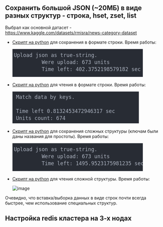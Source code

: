 ## Сохранить большой JSON (~20МБ) в виде разных структур - строка, hset, zset, list

Выбрал как основной датасет - https://www.kaggle.com/datasets/rmisra/news-category-dataset

- [Скрипт на python](https://github.com/LiD022/MiptDBCourse/blob/main/redis_py_files/load_strings.py) для сохранения в формате строки. Время работы:

  ![image](https://github.com/LiD022/MiptDBCourse/blob/main/redis_py_files/load_strings.png)

- [Скрипт на python](https://github.com/LiD022/MiptDBCourse/blob/main/redis_py_files/read_strings.py) для чтения в формате строки. Время работы:

  ![image](https://github.com/LiD022/MiptDBCourse/blob/main/redis_py_files/read_string.png)

- [Скрипт на python](https://github.com/LiD022/MiptDBCourse/blob/main/redis_py_files/load_structure.py) для сохранения сложных структуры (ключам были даны названия для простоты). Время работы:

  ![image](https://github.com/LiD022/MiptDBCourse/blob/main/redis_py_files/load_structure.png)

- [Скрипт на python](https://github.com/LiD022/MiptDBCourse/blob/main/redis_py_files/read_structure.py) для чтения сложной структуры. Время работы:

  ![image](https://github.com/LiD022/MiptDBCourse/blob/main/redis_py_files/read_structure.png)

Очевидно, что вставка/выборка данных в виде строк почти всегда быстрее, чем использование специальных структур.

## Настройка redis кластера на 3-х нодах
